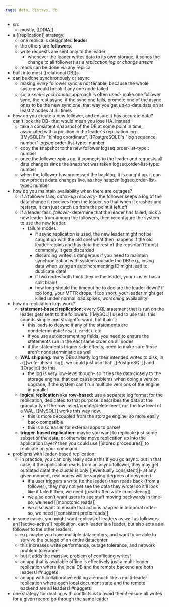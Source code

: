 ```yaml
---
tags: data, distsys, db
---
```


- src:
	- mostly, [[DDIA]]
- a [[replication]] strategy:
	- one replica is designated **leader**
	- the others are **followers**.
	- write requests are sent only to the leader
		- whenever the leader writes data to its own storage, it sends the change to all followers as a *replication log* or *change stream*
	- reads can be done via any replica
- built into most [[relational DB]]s
- can be done synchronously or async
	- making _every_ follower sync is not tenable, because the whole system would break if any one node failed
	- so, a *semi-synchronous* approach is often used- make one follower sync, the rest async. if the sync one fails, promote one of the async ones to be the new sync one. that way you get up-to-date data on at least 2 nodes at all times
- how do you create a new follower, and ensure it has accurate data? can't lock the DB- that would mean you lose HA. instead:
	- take a consistent snapshot of the DB at some point in time, associated with a position in the leader's replication log- [[MySQL]]'s "binlog coordinate", [[PostgreSQL]]'s "log sequence number"
	  logseq.order-list-type:: number
	- copy the snapshot to the new follower
	  logseq.order-list-type:: number
	- once the follower spins up, it connects to the leader and requests all data changes since the snapshot was taken
	  logseq.order-list-type:: number
	- when the follower has processed the backlog, it is caught up. it can now process data changes live, as they happen
	  logseq.order-list-type:: number
- how do you maintain availability when there are outages?
	- if a follower fails, *catch-up recovery*- the follower keeps a log of the data change it receives from the leader, so that when it crashes and restarts, it can just catch up from the point it left off
	- if a leader fails, *failover*- determine that the leader has failed, pick a new leader from among the followers, then reconfigure the system to use the new leader.
		- failure modes:
			- if async replication is used, the new leader might not be caught up with the old one! what then happens if the old leader rejoins and has data the rest of the reps don't? most commonly, it gets discarded
			- discarding writes is dangerous if you need to maintain synchronization with systems outside the DB! e.g., losing data when using an autoincrementing ID might lead to duplicate data!
			- if two nodes both think they're the leader, your cluster has a split brain!
			- how long should the timeout be to declare the leader down? if too long, your MTTR drops. if too short, your leader might get killed under normal load spikes, _worsening_ availability!
- how do replication logs work?
	- **statement-based replication:** every SQL statement that is run on the leader gets sent to the followers. [[MySQL]] used to use this. this sounds simple and straightforward, but it ain't:
		- this leads to desync if any of the statements are nondeterministic! `now()`, `rand()`, etc.
		- if you use autoincrementing fields, you need to ensure the statements run in the eact same order on all nodes
		- if the statements trigger side effects, need to make sure _those_ aren't nondeterministic as well
	- **WAL shipping:** many DBs already log their intended writes to disk, in a [[write-ahead log]]. we could just use that! [[PostgreSQL]] and [[Oracle]] do this
		- the log is very low-level though- so it ties the data closely to the storage engine. that can cause problems when doing a version upgrade, if the system can't run multiple versions of the engine in parallel
	- **logical replication** aka **row-based:** use a separate log format for the replication, dedicated to that purpose. describes the data at the granularity of the row insert/update/delete level, not the low level of a WAL. [[MySQL]] works this way now.
		- this is more decoupled from the storage engine, so more easily back-compatible
		- this is also easier for external apps to parse!
	- **trigger-based replication:** maybe you want to replicate just some subset of the data, or otherwise move replication up into the application layer? then you could use [[stored procedures]] to replicate on your command
- problems with leader-based replication:
	- in practice, you can only really scale this if you go async. but in that case, if the application reads from an async follower, they may get outdated data! the cluster is only [[eventually consistent]]- at any given moment, real nodes will be varying degrees of desynced.
		- if a user triggers a write (to the leader) then reads back (from a follower), they may not yet see the data they wrote! so it'll look like it failed! then, we need [[read-after-write consistency]]
		- we also don't want users to see stuff moving backwards in time- so, we need [[monotonic reads]]
		- we also want to ensure that actions happen in temporal order- so, we need [[consistent prefix reads]]
- in some cases, you might want replicas of leaders as well as followers- an [[active-active]] replication. each leader is a leader, but also acts as a follower to the other leaders.
	- e.g. maybe you have multiple datacenters, and want to be able to survive the outage of an entire datacenter.
	- this increases write performance, outage tolerance, and network problem tolerance
	- but it adds the massive problem of conflicting writes!
	- an app that is available offline is effectively just a multi-leader replication where the local DB and the remote backend are both leaders! #nuggets
	- an app with collaborative editing are much like a multi-leader replication where each local document state and the remote backend are all leaders! #nuggets
- one strategy for dealing with conflicts is to avoid them! ensure all writes for a given record go through the same leader